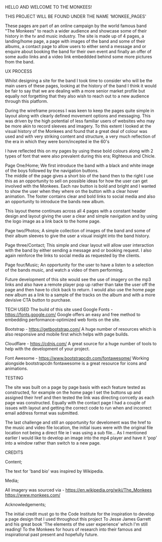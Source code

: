 HELLO AND WELCOME TO THE MONKEES!

THIS PROJECT WILL BE FOUND UNDER THE NAME 'MONKEE_PAGES'

These pages are part of an online campaign by the world famous band "The Monkees" to reach a wider audience
and showcase some of their history in the tv and music industry.
The site is made up of 4 pages, a landing/home page, a page with images of the band and some of their albums, a contact
page to allow users to either send a message and or enquire about booking the band for their own event and finally an offer
of some audio links and a video link embeddded behind some more pictures from the band.

UX PROCESS

Whilst designing a site for the band I took time to consider who will be the main users of these pages,
looking at the history of the band I think it would be fair to say that we are dealing with a more senior
market profile but equally not forgetting that they also wish to reach out to a new audience through this platform.

During the wireframe process I was keen to keep the pages quite simple in layout along with clearly defined movement
options and messaging.  This was driven by the high potential of less familiar users of websites who may be more akin
to record sleeves and imagery.
To this extent I looked at the visual history of the Monkees and found that a great deal of colour was used and with very
striking content and structure, a very much reflection of the era in which they were born/incepted ie the 60's

I have reflected this on my pages by using these bold colours along with 2 types of font that were also prevalent during this
era; Righteous and Chicle.

Page One/Home;  We first introduce the band with a black and white image of the boys followed by the navigation buttons.  
The middle of the page gives a short bio of the band then to the right I use this as an opportunity to sell on possible ideas 
for how the user can get involved with the Monkees.
Each nav button is bold and bright and I wanted to show the user when they where on the button with a clear hover animation.
The footer contains clear and bold links to social media and also an opportunity to introduce the bands new album.

This layout theme continues across all 4 pages with a constant header design and layout giving the user a clear and simple 
navigation and by using the logo image as a link back to the home page.

Page two/Photos; A simple collection of images of the band and some of their album sleeves to give the user a visual insight into the
band history.

Page three/Contact; This simple and clear layout will allow user interaction with the band by either sending a message and or booking
request.  I also again reinforce the links to social media as requested by the clients.

Page four/Music;  An opportunity for the user to have a listen to a selection of the bands music, and watch a video of them performing.

Future development of this site would see the use of imagery on the mp3 links and also have a remote player pop up rather than take the 
user off the page and then have to click back to return.
I would also use the home page new album as a link to a sample of the tracks on the album and with a more devisive CTA button to purchase.

TECH USED
The build of this site used Google Fonts - https://fonts.google.com/
Google offers an easy and free method to embedding performance-optimized web fonts on the site.

Bootstrap - https://getbootstrap.com/
A huge number of resources which is also responsive and mobile first which helps with page builds.

Cloudflare - https://cdnjs.com/
A great source for a huge number of tools to help with the development of your project.

Font Awesome - https://www.bootstrapcdn.com/fontawesome/
Working alongside bootstrapcdn fontawesome is a great resource for icons and animations.

TESTING

The site was built on a page by page basis with each feature tested as constructed, for example on the home page I set the buttons up and assigned their href and then 
tested the link was directing corrcetly as each page was constructed.
Equally with the contact page I had a couple of issues with layout and getting the correct code to run when and incorrect email address format was submitted.

The last challenge and still an opportunity for develoment was the href to the music and video file location, the initial isues were with the original file location not being
a direct file ie I was using a sub file...
As I mentioned earlier I would like to develop an image into the mp4 player and have it 'pop' into a window rather than switch to a new page.

CREDITS

Content;

The text for 'band bio' was inspired by Wikipedia.

Media;

All imagery was sourced via - https://en.wikipedia.org/wiki/The_Monkees
https://www.monkees.com/


Acknowledgements;

The initial credit must go to the Code Institute for the inspiration to develop a page design that I used throughout this project
To Jesse James Garrett and his great book 'The elements of the user experience' which I'm still reading!
To the Monkees for hours of research into their famous and inspirational past present and hopefully future.


